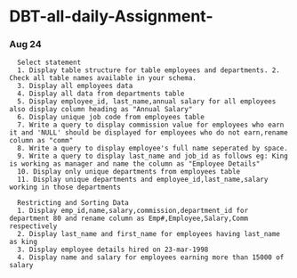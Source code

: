 
# DBT-all-daily-Assignment-


### Aug 24
      Select statement
      1. Display table structure for table employees and departments. 2. Check all table names available in your schema.
      3. Display all employees data
      4. Display all data from departments table
      5. Display employee_id, last_name,annual salary for all employees also display column heading as "Annual Salary"
      6. Display unique job code from employees table
      7. Write a query to display commission value for employees who earn it and 'NULL' should be displayed for employees who do not earn,rename column as "comm"
      8. Write a query to display employee's full name seperated by space.
      9. Write a query to display last_name and job_id as follows eg: King is working as manager and name the column as "Employee Details"
      10. Display only unique departments from employees table
      11. Display unique departments and employee_id,last_name,salary working in those departments

      Restricting and Sorting Data
      1. Display emp_id,name,salary,commission,department_id for department 80 and rename column as Emp#,Employee,Salary,Comm respectively
      2. Display last_name and first_name for employees having last_name as king
      3. Display employee details hired on 23-mar-1998
      4. Display name and salary for employees earning more than 15000 of salary
